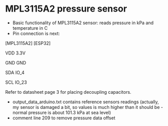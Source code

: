 # MPL3115A2 pressure sensor

 
* Basic functionality of MPL3115A2 sensor: reads pressure in kPa and temperature in C
* Pin connection is next:

[MPL3115A2]  [ESP32]

VDD          3.3V

GND          GND

SDA          IO_4

SCL          IO_23

 Refer to datasheet page 3 for placing decoupling capacitors.
* output_data_arduino.txt contains reference sensors readings (actually, my sensor is damaged a bit, so values is much higher than it should be - normal pressure is about 101.3 kPa at sea level)
* comment line 209 to remove pressure data offset